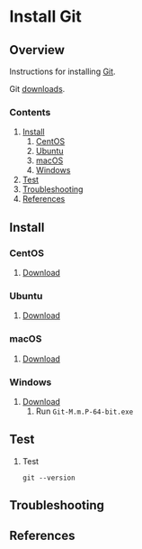 # Install Git

## Overview

Instructions for installing [Git](https://git-scm.com/).

Git [downloads](https://git-scm.com/downloads).

### Contents

1. [Install](#install)
    1. [CentOS](#centos)
    1. [Ubuntu](#ubuntu)
    1. [macOS](#macos)
    1. [Windows](#windows)
1. [Test](#test)
1. [Troubleshooting](#troubleshooting)
1. [References](#references)

## Install

### CentOS

1. [Download](https://git-scm.com/download/linux)

### Ubuntu

1. [Download](https://git-scm.com/download/linux)

### macOS

1. [Download](https://git-scm.com/download/mac)

### Windows

1. [Download](https://git-scm.com/download/win)
    1. Run `Git-M.m.P-64-bit.exe`

## Test

1. Test

    ```console
    git --version
    ```

## Troubleshooting

## References
